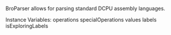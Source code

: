 BroParser allows for parsing standard DCPU assembly languages.

Instance Variables:
	operations	<Dictionary>
	specialOperations	<Dictionary>
	values	<Dictionary>
	labels	<Dictionary>
	isExploringLabels	<Boolean>